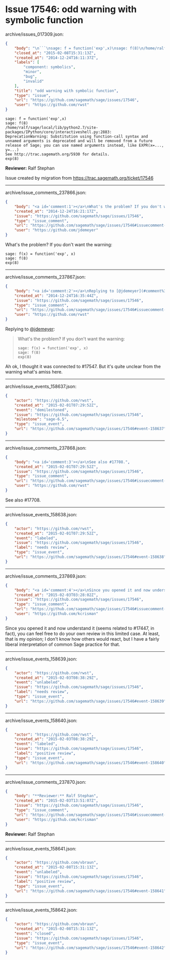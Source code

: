 # Issue 17546: odd warning with symbolic function

archive/issues_017309.json:
```json
{
    "body": "\n```\nsage: f = function('exp',x)\nsage: f(8)\n/home/ralf/sage/local/lib/python2.7/site-packages/IPython/core/interactiveshell.py:2883:\nDeprecationWarning: Substitution using function-call syntax and unnamed arguments is deprecated and will be removed from a future release of Sage; you can use named arguments instead, like EXPR(x=..., y=...)\nSee http://trac.sagemath.org/5930 for details.\nexp(8)\n```\n\n**Reviewer:** Ralf Stephan\n\nIssue created by migration from https://trac.sagemath.org/ticket/17546\n\n",
    "closed_at": "2015-02-08T15:31:13Z",
    "created_at": "2014-12-24T16:11:37Z",
    "labels": [
        "component: symbolics",
        "minor",
        "bug",
        "invalid"
    ],
    "title": "odd warning with symbolic function",
    "type": "issue",
    "url": "https://github.com/sagemath/sage/issues/17546",
    "user": "https://github.com/rwst"
}
```

```
sage: f = function('exp',x)
sage: f(8)
/home/ralf/sage/local/lib/python2.7/site-packages/IPython/core/interactiveshell.py:2883:
DeprecationWarning: Substitution using function-call syntax and unnamed arguments is deprecated and will be removed from a future release of Sage; you can use named arguments instead, like EXPR(x=..., y=...)
See http://trac.sagemath.org/5930 for details.
exp(8)
```

**Reviewer:** Ralf Stephan

Issue created by migration from https://trac.sagemath.org/ticket/17546





---

archive/issue_comments_237866.json:
```json
{
    "body": "<a id='comment:1'></a>\nWhat's the problem? If you don't want the warning:\n\n```\nsage: f(x) = function('exp', x)\nsage: f(8)\nexp(8)\n```",
    "created_at": "2014-12-24T16:21:17Z",
    "issue": "https://github.com/sagemath/sage/issues/17546",
    "type": "issue_comment",
    "url": "https://github.com/sagemath/sage/issues/17546#issuecomment-237866",
    "user": "https://github.com/jdemeyer"
}
```

<a id='comment:1'></a>
What's the problem? If you don't want the warning:

```
sage: f(x) = function('exp', x)
sage: f(8)
exp(8)
```



---

archive/issue_comments_237867.json:
```json
{
    "body": "<a id='comment:2'></a>\nReplying to [@jdemeyer](#comment%3A1):\n> What's the problem? If you don't want the warning:\n> \n> ```\n> sage: f(x) = function('exp', x)\n> sage: f(8)\n> exp(8)\n> ```\n\nAh ok, I thought it was connected to #17547. But it's quite unclear from the warning what's amiss here.",
    "created_at": "2014-12-24T16:35:44Z",
    "issue": "https://github.com/sagemath/sage/issues/17546",
    "type": "issue_comment",
    "url": "https://github.com/sagemath/sage/issues/17546#issuecomment-237867",
    "user": "https://github.com/rwst"
}
```

<a id='comment:2'></a>
Replying to [@jdemeyer](#comment%3A1):
> What's the problem? If you don't want the warning:
> 
> ```
> sage: f(x) = function('exp', x)
> sage: f(8)
> exp(8)
> ```

Ah ok, I thought it was connected to #17547. But it's quite unclear from the warning what's amiss here.



---

archive/issue_events_158637.json:
```json
{
    "actor": "https://github.com/rwst",
    "created_at": "2015-02-01T07:29:52Z",
    "event": "demilestoned",
    "issue": "https://github.com/sagemath/sage/issues/17546",
    "milestone": "sage-6.5",
    "type": "issue_event",
    "url": "https://github.com/sagemath/sage/issues/17546#event-158637"
}
```



---

archive/issue_comments_237868.json:
```json
{
    "body": "<a id='comment:3'></a>\nSee also #17708.",
    "created_at": "2015-02-01T07:29:52Z",
    "issue": "https://github.com/sagemath/sage/issues/17546",
    "type": "issue_comment",
    "url": "https://github.com/sagemath/sage/issues/17546#issuecomment-237868",
    "user": "https://github.com/rwst"
}
```

<a id='comment:3'></a>
See also #17708.



---

archive/issue_events_158638.json:
```json
{
    "actor": "https://github.com/rwst",
    "created_at": "2015-02-01T07:29:52Z",
    "event": "labeled",
    "issue": "https://github.com/sagemath/sage/issues/17546",
    "label": "needs review",
    "type": "issue_event",
    "url": "https://github.com/sagemath/sage/issues/17546#event-158638"
}
```



---

archive/issue_comments_237869.json:
```json
{
    "body": "<a id='comment:4'></a>\nSince you opened it and now understand it (seems related to #17447, in fact), you can feel free to do your own review in this limited case.  At least, that is my opinion; I don't know how others would react, but I have a fairly liberal interpretation of common Sage practice for that.",
    "created_at": "2015-02-03T03:28:02Z",
    "issue": "https://github.com/sagemath/sage/issues/17546",
    "type": "issue_comment",
    "url": "https://github.com/sagemath/sage/issues/17546#issuecomment-237869",
    "user": "https://github.com/kcrisman"
}
```

<a id='comment:4'></a>
Since you opened it and now understand it (seems related to #17447, in fact), you can feel free to do your own review in this limited case.  At least, that is my opinion; I don't know how others would react, but I have a fairly liberal interpretation of common Sage practice for that.



---

archive/issue_events_158639.json:
```json
{
    "actor": "https://github.com/rwst",
    "created_at": "2015-02-03T08:38:29Z",
    "event": "unlabeled",
    "issue": "https://github.com/sagemath/sage/issues/17546",
    "label": "needs review",
    "type": "issue_event",
    "url": "https://github.com/sagemath/sage/issues/17546#event-158639"
}
```



---

archive/issue_events_158640.json:
```json
{
    "actor": "https://github.com/rwst",
    "created_at": "2015-02-03T08:38:29Z",
    "event": "labeled",
    "issue": "https://github.com/sagemath/sage/issues/17546",
    "label": "positive review",
    "type": "issue_event",
    "url": "https://github.com/sagemath/sage/issues/17546#event-158640"
}
```



---

archive/issue_comments_237870.json:
```json
{
    "body": "**Reviewer:** Ralf Stephan",
    "created_at": "2015-02-03T13:51:07Z",
    "issue": "https://github.com/sagemath/sage/issues/17546",
    "type": "issue_comment",
    "url": "https://github.com/sagemath/sage/issues/17546#issuecomment-237870",
    "user": "https://github.com/kcrisman"
}
```

**Reviewer:** Ralf Stephan



---

archive/issue_events_158641.json:
```json
{
    "actor": "https://github.com/vbraun",
    "created_at": "2015-02-08T15:31:13Z",
    "event": "unlabeled",
    "issue": "https://github.com/sagemath/sage/issues/17546",
    "label": "positive review",
    "type": "issue_event",
    "url": "https://github.com/sagemath/sage/issues/17546#event-158641"
}
```



---

archive/issue_events_158642.json:
```json
{
    "actor": "https://github.com/vbraun",
    "created_at": "2015-02-08T15:31:13Z",
    "event": "closed",
    "issue": "https://github.com/sagemath/sage/issues/17546",
    "type": "issue_event",
    "url": "https://github.com/sagemath/sage/issues/17546#event-158642"
}
```
